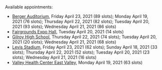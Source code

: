 Available appointments:

* [Berger Auditorium](https://schedulecare.sccgov.org/mychartprd/SignupAndSchedule/EmbeddedSchedule?id=132694&vt=1277&dept=101064003), Friday April 23, 2021 (89 slots); Monday April 19, 2021 (76 slots); Thursday April 22, 2021 (82 slots); Tuesday April 20, 2021 (93 slots); Wednesday April 21, 2021 (86 slots)
* [Fairgrounds Expo Hall](https://schedulecare.sccgov.org/mychartprd/SignupAndSchedule/EmbeddedSchedule?id=132726&vt=1277&dept=101064002), Tuesday April 20, 2021 (14 slots)
* [Gilroy High School](https://schedulecare.sccgov.org/mychartprd/SignupAndSchedule/EmbeddedSchedule?id=132980&vt=1277&dept=101064008), Thursday April 22, 2021 (74 slots); Tuesday April 20, 2021 (20 slots); Wednesday April 21, 2021 (68 slots)
* [Levis Stadium](https://schedulecare.sccgov.org/mychartprd/SignupAndSchedule/EmbeddedSchedule?id=132723&vt=1277&dept=101064004), Friday April 23, 2021 (62 slots); Sunday April 18, 2021 (33 slots); Thursday April 22, 2021 (52 slots); Tuesday April 20, 2021 (23 slots); Wednesday April 21, 2021 (16 slots)
* [Valley Health Center East Valley](https://schedulecare.sccgov.org/mychartprd/SignupAndSchedule/EmbeddedSchedule?id=132268&vt=1277&dept=101064007), Monday April 19, 2021 (63 slots)
